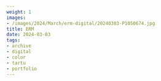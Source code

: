 ```yaml
---
weight: 1
images:
- /images/2024/March/erm-digital/20240303-P1050674.jpg
title: ERM
date: 2024-03-03
tags:
- archive
- digital
- color
- tartu
- portfolio
---
```

